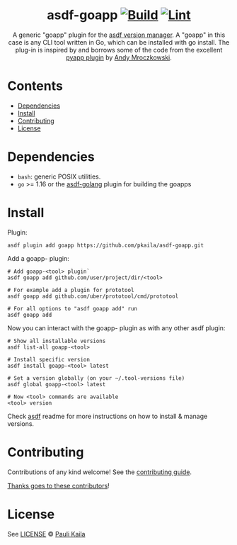 <div align="center">

# asdf-goapp [![Build](https://github.com/pkaila/asdf-goapp/actions/workflows/build.yml/badge.svg)](https://github.com/pkaila/asdf-goapp/actions/workflows/build.yml) [![Lint](https://github.com/pkaila/asdf-goapp/actions/workflows/lint.yml/badge.svg)](https://github.com/pkaila/asdf-goapp/actions/workflows/lint.yml)

A generic "goapp" plugin for the [asdf version manager](https://asdf-vm.com). A "goapp" in this case is any
CLI tool written in Go, which can be installed with go install. The plug-in is inspired by and borrows some
of the code from the excellent [pyapp plugin](https://github.com/amrox/asdf-pyapp) by [Andy Mroczkowski](https://github.com/amrox/).

</div>

# Contents

- [Dependencies](#dependencies)
- [Install](#install)
- [Contributing](#contributing)
- [License](#license)

# Dependencies

- `bash`: generic POSIX utilities.
- `go` >= 1.16 or the [asdf-golang](https://github.com/kennyp/asdf-golang) plugin for building the goapps

# Install

Plugin:

```shell
asdf plugin add goapp https://github.com/pkaila/asdf-goapp.git
```

Add a goapp-<tool> plugin:

```shell
# Add goapp-<tool> plugin`
asdf goapp add github.com/user/project/dir/<tool>

# For example add a plugin for prototool
asdf goapp add github.com/uber/prototool/cmd/prototool

# For all options to "asdf goapp add" run
asdf goapp add
```

Now you can interact with the goapp-<tool> plugin as with any other asdf plugin:

```shell
# Show all installable versions
asdf list-all goapp-<tool>

# Install specific version
asdf install goapp-<tool> latest

# Set a version globally (on your ~/.tool-versions file)
asdf global goapp-<tool> latest

# Now <tool> commands are available
<tool> version
```

Check [asdf](https://github.com/asdf-vm/asdf) readme for more instructions on how to
install & manage versions.

# Contributing

Contributions of any kind welcome! See the [contributing guide](contributing.md).

[Thanks goes to these contributors](https://github.com/pkaila/asdf-goapp/graphs/contributors)!

# License

See [LICENSE](LICENSE) © [Pauli Kaila](https://github.com/pkaila/)
